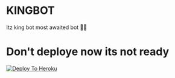 # KINGBOT
Itz king bot most awaited bot 🤤😈

# Don't deploye now its not ready
[![Deploy To Heroku](https://www.herokucdn.com/deploy/button.svg)](https://heroku.com/deploy?template=https://github.com/kartikrajofficial0773h/KINGBOT)
